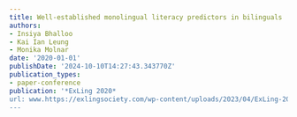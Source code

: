 ```yaml
---
title: Well-established monolingual literacy predictors in bilinguals
authors:
- Insiya Bhalloo
- Kai Ian Leung
- Monika Molnar
date: '2020-01-01'
publishDate: '2024-10-10T14:27:43.343770Z'
publication_types:
- paper-conference
publication: '*ExLing 2020*
url: www.https://exlingsociety.com/wp-content/uploads/2023/04/ExLing-2020-proceedings.pdf#page=61
---
```

